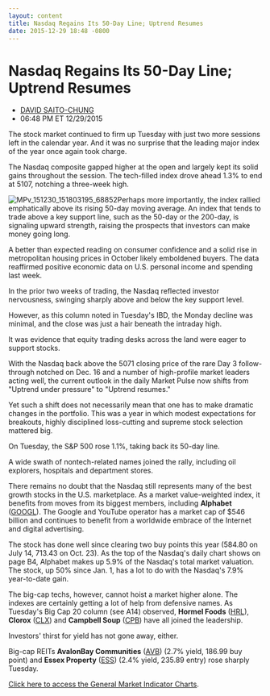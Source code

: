 ```yaml
---
layout: content
title: Nasdaq Regains Its 50-Day Line; Uptrend Resumes
date: 2015-12-29 18:48 -0800
---
```



Nasdaq Regains Its 50-Day Line; Uptrend Resumes
================================================




* [DAVID SAITO-CHUNG](https://www.investors.com/author/chungd/ "Posts by DAVID SAITO-CHUNG")
* 06:48 PM ET 12/29/2015




The stock market continued to firm up Tuesday with just two more sessions left in the calendar year. And it was no surprise that the leading major index of the year once again took charge.


The Nasdaq composite gapped higher at the open and largely kept its solid gains throughout the session. The tech-filled index drove ahead 1.3% to end at 5107, notching a three-week high.


![MPv_151230_151803195_68852](http://ibdcmsprod10/wp-content/uploads/2015/12/MPv_151230_151803195_68852.png)Perhaps more importantly, the index rallied emphatically above its rising 50-day moving average. An index that tends to trade above a key support line, such as the 50-day or the 200-day, is signaling upward strength, raising the prospects that investors can make money going long.


A better than expected reading on consumer confidence and a solid rise in metropolitan housing prices in October likely emboldened buyers. The data reaffirmed positive economic data on U.S. personal income and spending last week.


In the prior two weeks of trading, the Nasdaq reflected investor nervousness, swinging sharply above and below the key support level.


However, as this column noted in Tuesday's IBD, the Monday decline was minimal, and the close was just a hair beneath the intraday high.


It was evidence that equity trading desks across the land were eager to support stocks.


With the Nasdaq back above the 5071 closing price of the rare Day 3 follow-through notched on Dec. 16 and a number of high-profile market leaders acting well, the current outlook in the daily Market Pulse now shifts from "Uptrend under pressure" to "Uptrend resumes."


Yet such a shift does not necessarily mean that one has to make dramatic changes in the portfolio. This was a year in which modest expectations for breakouts, highly disciplined loss-cutting and supreme stock selection mattered big.


On Tuesday, the S&P 500 rose 1.1%, taking back its 50-day line.


A wide swath of nontech-related names joined the rally, including oil explorers, hospitals and department stores.


There remains no doubt that the Nasdaq still represents many of the best growth stocks in the U.S. marketplace. As a market value-weighted index, it benefits from moves from its biggest members, including **Alphabet** ([GOOGL](https://research.investors.com/quote.aspx?symbol=GOOGL)). The Google and YouTube operator has a market cap of $546 billion and continues to benefit from a worldwide embrace of the Internet and digital advertising.


The stock has done well since clearing two buy points this year (584.80 on July 14, 713.43 on Oct. 23). As the top of the Nasdaq's daily chart shows on page B4, Alphabet makes up 5.9% of the Nasdaq's total market valuation. The stock, up 50% since Jan. 1, has a lot to do with the Nasdaq's 7.9% year-to-date gain.


The big-cap techs, however, cannot hoist a market higher alone. The indexes are certainly getting a lot of help from defensive names. As Tuesday's Big Cap 20 column (see A14) observed, **Hormel Foods** ([HRL](https://research.investors.com/quote.aspx?symbol=HRL)), **Clorox** ([CLX](https://research.investors.com/quote.aspx?symbol=CLX)) and **Campbell Soup** ([CPB](https://research.investors.com/quote.aspx?symbol=CPB)) have all joined the leadership.


Investors' thirst for yield has not gone away, either.


Big-cap REITs **AvalonBay Communities** ([AVB](https://research.investors.com/quote.aspx?symbol=AVB)) (2.7% yield, 186.99 buy point) and **Essex Property** ([ESS](https://research.investors.com/quote.aspx?symbol=ESS)) (2.4% yield, 235.89 entry) rose sharply Tuesday.


[Click here to access the General Market Indicator Charts](https://www.investors.com/pdf/GMI_123015.pdf).




